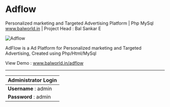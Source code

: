 # Adflow
Personalized marketing and Targeted Advertising Platform | Php MySql
www.balworld.in | Project Head : Bal Sankar E

![Adflow](https://balworld.in/images/adflow.jpg)

AdFlow is a Ad Platform for Personalized marketing and Targeted Advertising, Created using Php/Html/MySql

View Demo : www.balworld.in/adflow
***

   Administrator Login  |
   ---------------------|
   **Username** : admin |
   **Password** : admin |
